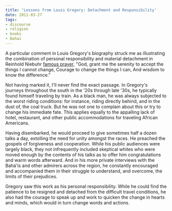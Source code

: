 ```yaml
---
title: 'Lessons from Louis Gregory: Detachment and Responsibility'
date: 2011-03-27
tags:
- discourse
- religion
- books
- Bahai
---
```


A particular comment in Louis Gregory's biography struck me as illustrating the
combination of personal responsibility and material detachment in Reinhold
Niebuhr [famous prayer](https://en.wikipedia.org/wiki/Serenity_Prayer), "God,
grant me the serenity to accept the things I cannot change, Courage to change
the things I can, And wisdom to know the difference."

<!-- truncate -->

Not having marked it, I'll never find the exact passage. In Gregory's journeys
throughout the south in the '20s through late '30s, he typically found himself
traveling by train. As a black man, he was always subjected to the worst riding
conditions: for instance, riding directly behind, and in the dust of, the coal
truck. But he was not one to complain about this or try to change his immediate
fate. This applies equally to the appalling lack of hotel, restaurant, and other
public accommodations for traveling African Americans.

Having disembarked, he would proceed to give sometimes half a dozen talks a day,
extolling the need for unity amongst the races. He preached the gospels of
forgiveness and cooperation. While his public audiences were largely black, they
not infrequently included skeptical whites who were moved enough by the contents
of his talks as to offer him congratulations and warm words afterward. And in
his more private interviews with the Bah&aacute;'&iacute;s and other admirers
across the region, he constantly encouraged and accompanied them in their
struggle to understand, and overcome, the limits of their prejudices.

Gregory saw this work as his personal responsibility. While he could find the
patience to be resigned and detached from the difficult travel conditions, he
also had the courage to speak up and work to quicken the change in hearts and
minds, which would in turn change words and actions.

